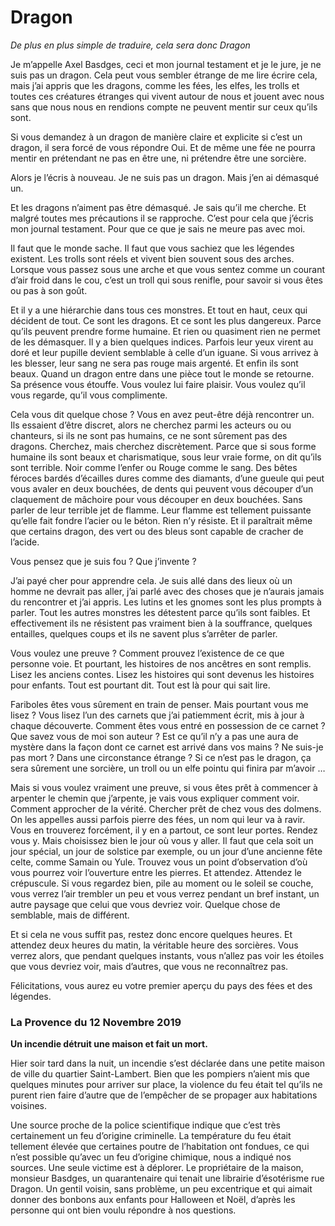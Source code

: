 # Dragon

*De plus en plus simple de traduire, cela sera donc Dragon*

Je m’appelle Axel Basdges, ceci et mon journal testament et je le jure, je ne suis pas un dragon. Cela peut vous sembler étrange de me lire écrire cela, mais j’ai appris que les dragons, comme les fées, les elfes, les trolls et toutes ces créatures étranges qui vivent autour de nous et jouent avec nous sans que nous nous en rendions compte ne peuvent mentir sur ceux qu’ils sont.

Si vous demandez à un dragon de manière claire et explicite si c’est un dragon, il sera forcé de vous répondre Oui. Et de même une fée ne pourra mentir en prétendant ne pas en être une, ni prétendre être une sorcière.

Alors je l’écris à nouveau. Je ne suis pas un dragon. Mais j’en ai démasqué un.

Et les dragons n’aiment pas être démasqué. Je sais qu’il me cherche. Et malgré toutes mes précautions il se rapproche. C’est pour cela que j’écris mon journal testament. Pour que ce que je sais ne meure pas avec moi.

Il faut que le monde sache. Il faut que vous sachiez que les légendes existent. Les trolls sont réels et vivent bien souvent sous des arches. Lorsque vous passez sous une arche et que vous sentez comme un courant d’air froid dans le cou, c’est un troll qui sous renifle, pour savoir si vous êtes ou pas à son goût.

Et il y a une hiérarchie dans tous ces monstres. Et tout en haut, ceux qui décident de tout. Ce sont les dragons. Et ce sont les plus dangereux. Parce qu’ils peuvent prendre forme humaine. Et rien ou quasiment rien ne permet de les démasquer. Il y a bien quelques indices. Parfois leur yeux virent au doré et leur pupille devient semblable à celle d’un iguane. Si vous arrivez à les blesser, leur sang ne sera pas rouge mais argenté. Et enfin ils sont beaux. Quand un dragon entre dans une pièce tout le monde se retourne. Sa présence vous étouffe. Vous voulez lui faire plaisir. Vous voulez qu’il vous regarde, qu’il vous complimente.

Cela vous dit quelque chose ? Vous en avez peut-être déjà rencontrer un. Ils essaient d’être discret, alors ne cherchez parmi les acteurs ou ou chanteurs, si ils ne sont pas humains, ce ne sont sûrement pas des dragons. Cherchez, mais cherchez discrètement. Parce que si sous forme humaine ils sont beaux et charismatique, sous leur vraie forme, on dit qu’ils sont terrible. Noir comme l’enfer ou Rouge comme le sang. Des bêtes féroces bardés d’écailles dures comme des diamants, d’une gueule qui peut vous avaler en deux bouchées, de dents qui peuvent vous découper d’un claquement de mâchoire pour vous découper en deux bouchées. Sans parler de leur terrible jet de flamme. Leur flamme est tellement puissante qu’elle fait fondre l’acier ou le béton. Rien n’y résiste. Et il paraîtrait même que certains dragon, des vert ou des bleus sont capable de cracher de l’acide.

Vous pensez que je suis fou ? Que j’invente ?

J’ai payé cher pour apprendre cela. Je suis allé dans des lieux où un homme ne devrait pas aller, j’ai parlé avec des choses que je n’aurais jamais du rencontrer et j’ai appris. Les lutins et les gnomes sont les plus prompts à parler. Tout les autres monstres les détestent parce qu’ils sont faibles. Et effectivement ils ne résistent pas vraiment bien à la souffrance, quelques entailles, quelques coups et ils ne savent plus s’arrêter de parler.

Vous voulez une preuve ? Comment prouvez l’existence de ce que personne voie. Et pourtant, les histoires de nos ancêtres en sont remplis. Lisez les anciens contes. Lisez les histoires qui sont devenus les histoires pour enfants. Tout est pourtant dit. Tout est là pour qui sait lire.

 Fariboles êtes vous sûrement en train de penser. Mais pourtant vous me lisez ? Vous lisez l’un des carnets que j’ai patiemment écrit, mis à jour à chaque découverte. Comment êtes vous entré en possession de ce carnet ? Que savez vous de moi son auteur ? Est ce qu’il n’y a pas une aura de mystère dans la façon dont ce carnet est arrivé dans vos mains ? Ne suis-je pas mort ? Dans une circonstance étrange ? Si ce n’est pas le dragon, ça sera sûrement une sorcière, un troll ou un elfe pointu qui finira par m’avoir …

Mais si vous voulez vraiment une preuve, si vous êtes prêt à commencer à arpenter le chemin que j’arpente, je vais vous expliquer comment voir. Comment approcher de la vérité. Chercher prêt de chez vous des dolmens. On les appelles aussi parfois pierre des fées, un nom qui leur va à ravir. Vous en trouverez forcément, il y en a partout, ce sont leur portes.
Rendez vous y. Mais choisissez bien le jour où vous y aller. Il faut que cela soit un jour spécial, un jour de solstice par exemple, ou un jour d’une ancienne fête celte, comme Samain ou Yule. Trouvez vous un point d’observation d’où vous pourrez voir l’ouverture entre les pierres. Et attendez. Attendez le crépuscule. Si vous regardez bien, pile au moment ou le soleil se couche, vous verrez l’air trembler un peu et vous verrez pendant un bref instant, un autre paysage que celui que vous devriez voir. Quelque chose de semblable, mais de différent.

Et si cela ne vous suffit pas, restez donc encore quelques heures. Et attendez deux heures du matin, la véritable heure des sorcières. Vous verrez alors, que pendant quelques instants, vous n’allez pas voir les étoiles que vous devriez voir, mais d’autres, que vous ne reconnaîtrez pas.

Félicitations, vous aurez eu votre premier aperçu du pays des fées et des légendes.


### La Provence du 12 Novembre 2019

**Un incendie détruit une maison et fait un mort.**

Hier soir tard dans la nuit, un incendie s’est déclarée dans une petite maison de ville du quartier Saint-Lambert. Bien que les pompiers n’aient mis que quelques minutes pour arriver sur place, la violence du feu était tel qu’ils ne purent rien faire d’autre que de l’empêcher de se propager aux habitations voisines.

Une source proche de la police scientifique indique que c’est très certainement un feu d’origine criminelle. La température du feu était tellement élevée que certaines poutre de l’habitation ont fondues, ce qui n’est possible qu’avec un feu d’origine chimique, nous a indiqué nos sources. Une seule victime est à déplorer. Le propriétaire de la maison, monsieur Basdges, un quarantenaire qui tenait une librairie d’ésotérisme rue Dragon.  Un gentil voisin, sans problème, un peu excentrique et qui aimait donner des bonbons aux enfants pour Halloween et Noël, d’après les personne qui ont bien voulu répondre à nos questions.
